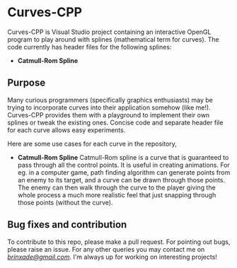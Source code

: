 # Curves-CPP

Curves-CPP is Visual Studio project containing an interactive OpenGL program to play around with splines (mathematical term for curves). The code currently has header files for the following splines:
- **Catmull-Rom Spline**


## Purpose
Many curious programmers (specifically graphics enthusiasts) may be trying to incorporate curves into their application somehow (like me!). Curves-CPP provides them with a playground to implement their own splines or tweak the existing ones. Concise code and separate header file for each curve allows easy experiments. 

Here are some use cases for each curve in the repository,
- **Catmull-Rom Spline**
Catmull-Rom spline is a curve that is guaranteed to pass through all the control points. It is useful in creating animations. For eg. in a computer game, path finding algorithm can generate points from an enemy to its target, and a curve can be drawn through those points. The enemy can then walk through the curve to the player giving the whole process a much more realistic feel that just snapping through those points (without the curve).


## Bug fixes and contribution
To contribute to this repo, please make a pull request. For pointing out bugs, please raise an issue. For any other queries you may contact me on *brinxade@gmail.com*. I'm always up for working on interesting projects!
